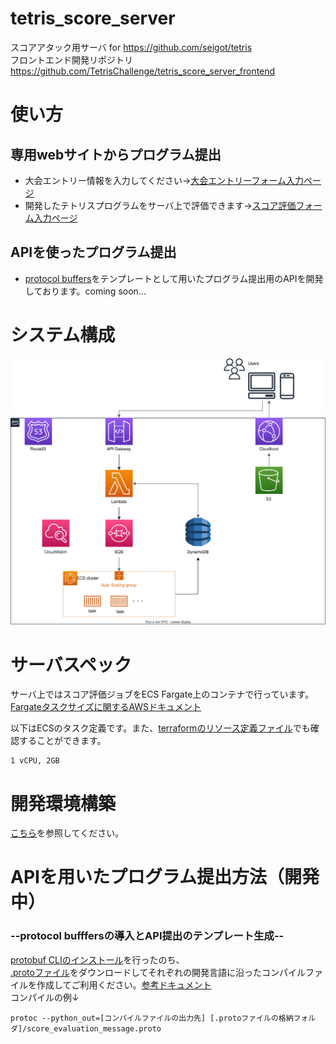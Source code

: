 # tetris_score_server

スコアアタック用サーバ for https://github.com/seigot/tetris  
フロントエンド開発リポジトリ  https://github.com/TetrisChallenge/tetris_score_server_frontend


# 使い方

## 専用webサイトからプログラム提出
- 大会エントリー情報を入力してください→[大会エントリーフォーム入力ページ](https://tetris-server.challenge-club.org/#/entry)  
- 開発したテトリスプログラムをサーバ上で評価できます→[スコア評価フォーム入力ページ](https://tetris-server.challenge-club.org/#/server)

## APIを使ったプログラム提出
- [protocol buffers](https://developers.google.com/protocol-buffers)をテンプレートとして用いたプログラム提出用のAPIを開発しております。coming soon...

# システム構成

![](./tetris_server.drawio.svg)


# サーバスペック
サーバ上ではスコア評価ジョブをECS Fargate上のコンテナで行っています。
[Fargateタスクサイズに関するAWSドキュメント](https://docs.aws.amazon.com/ja_jp/AmazonECS/latest/developerguide/AWS_Fargate.html#fargate-tasks-size)

以下はECSのタスク定義です。また、[terraformのリソース定義ファイル](./cloud/terraform/resouces/ecs.tf)でも確認することができます。
```
1 vCPU, 2GB
```

# 開発環境構築
[こちら](./README_server.md)を参照してください。

# APIを用いたプログラム提出方法（開発中）
### --protocol bufffersの導入とAPI提出のテンプレート生成--
[protobuf CLIのインストール](https://github.com/protocolbuffers/protobuf#protocol-compiler-installation)を行ったのち、  
[.protoファイル](protobuf/score_evaluation_message.proto)をダウンロードしてそれぞれの開発言語に沿ったコンパイルファイルを作成してご利用ください。[参考ドキュメント](https://developers.google.com/protocol-buffers/docs/tutorials)  
コンパイルの例↓  
```
protoc --python_out=[コンパイルファイルの出力先] [.protoファイルの格納フォルダ]/score_evaluation_message.proto
```
